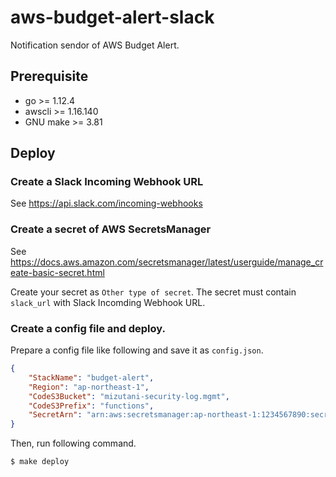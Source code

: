 # aws-budget-alert-slack

Notification sendor of AWS Budget Alert.

## Prerequisite

- go >= 1.12.4
- awscli >= 1.16.140
- GNU make >= 3.81

## Deploy

### Create a Slack Incoming Webhook URL

See https://api.slack.com/incoming-webhooks

### Create a secret of AWS SecretsManager

See https://docs.aws.amazon.com/secretsmanager/latest/userguide/manage_create-basic-secret.html

Create your secret as `Other type of secret`. The secret must contain `slack_url` with Slack Incomding Webhook URL.

### Create a config file and deploy.

Prepare a config file like following and save it as `config.json`.

```json
{
    "StackName": "budget-alert",
    "Region": "ap-northeast-1",
    "CodeS3Bucket": "mizutani-security-log.mgmt",
    "CodeS3Prefix": "functions",
    "SecretArn": "arn:aws:secretsmanager:ap-northeast-1:1234567890:secret:aws-budget-alert-XXXX"
}
```

Then, run following command.

```bash
$ make deploy
```